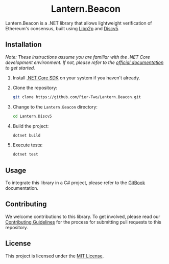 <div align="center">
  <h1 align="center">Lantern.Beacon</h1>
</div>

Lantern.Beacon is a .NET library that allows lightweight verification of Ethereum's consensus, built using [Libp2p](https://github.com/NethermindEth/dotnet-libp2p) and [Discv5](https://github.com/Pier-Two/Lantern.Discv5).

## Installation

*Note: These instructions assume you are familiar with the .NET Core development environment. If not, please refer to the [official documentation](https://docs.microsoft.com/en-us/dotnet/core/introduction) to get started.*

1. Install [.NET Core SDK](https://docs.microsoft.com/en-us/dotnet/core/install/) on your system if you haven't already.

2. Clone the repository:

   ```bash
   git clone https://github.com/Pier-Two/Lantern.Beacon.git
   ```

3. Change to the `Lantern.Beacon` directory:

   ```bash
   cd Lantern.Discv5
   ```

4. Build the project:

   ```bash
   dotnet build
   ```

5. Execute tests:
   ```bash
   dotnet test
   ```

## Usage
To integrate this library in a C# project, please refer to the [GitBook](https://piertwo.gitbook.io/lantern.beacon/) documentation. 

## Contributing
We welcome contributions to this library. To get involved, please read our [Contributing Guidelines](https://piertwo.gitbook.io/lantern.beacon/contribution-guidelines) for the process for submitting pull requests to this repository.

## License
This project is licensed under the [MIT License](https://github.com/Pier-Two/Lantern.Beacon/blob/main/LICENSE).